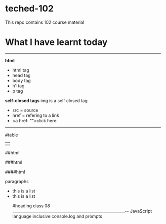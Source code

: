 # teched-102
This repo contains 102 course material 

# What I have learnt today
_____________________________________________

**html**
- html tag
- head tag
- body tag
- h1 tag
- p tag

**self-closed tags**
img is a self closed tag

- src = source
- href = refering to a link 
- <a href: "">click here</a>
_____________________________________________
#table
<table>
  <th></th>
    <tr></tr>
  </table>
  
  ##html
  
  ###html
  
  ####html
  
  <p>paragraphs</p>
  
  <ul>
  <li>this is a list</li>
  <li>this is a list</li>
  </lu>
  
  #heading class 08
  _________________________________________________________--
  JavaScript language inclusive console.log and prompts
  
  
  
    
